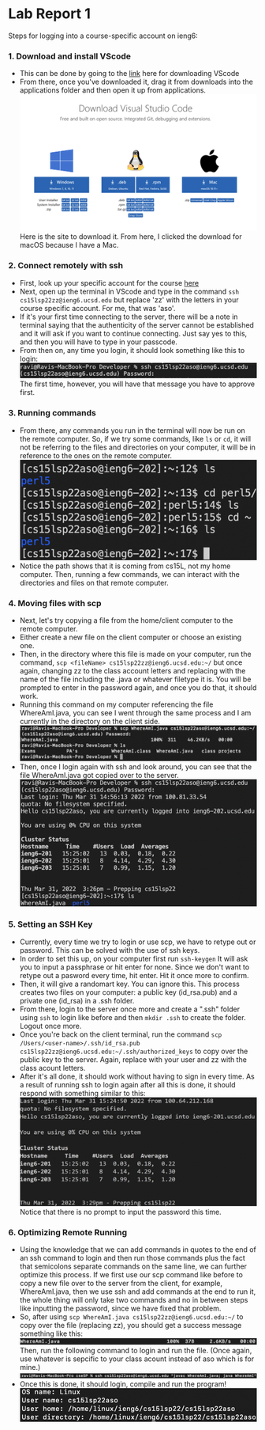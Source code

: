 # Lab Report 1


Steps for logging into a course-specific account on ieng6:
### 1. Download and install VScode
*  This can be done by going to the [link](https://code.visualstudio.com/download) here for downloading VScode
* From there, once you've downloaded it, drag it from downloads into the applications folder and then open it up from applications.
![Image](VScode.png) Here is the site to download it. From here, I clicked the download for macOS because I have a Mac.

### 2. Connect remotely with ssh
* First, look up your specific account for the course [here](https://sdacs.ucsd.edu/~icc/index.php)
* Next, open up the terminal in VScode and type in the command `ssh cs15lsp22zz@ieng6.ucsd.edu` but replace 'zz' with the letters in your course specific account. For me, that was 'aso'.
* If it's your first time connecting to the server, there will be a note in terminal saying that the authenticity of the server cannot be established and it will ask if you want to continue connecting. Just say yes to this, and then you will have to type in your passcode.
* From then on, any time you login, it should look something like this to login: ![Image](ssh1.png) The first time, however, you will have that message you have to approve first.

### 3. Running commands
* From there, any commands you run in the terminal will now be run on the remote computer. So, if we try some commands, like `ls` or `cd`, it will not be referring to the files and directories on your computer, it will be in reference to the ones on the remote computer.  
![Image](commands.png)
* Notice the path shows that it is coming from cs15L, not my home computer. Then, running a few commands, we can interact with the directories and files on that remote computer.

### 4. Moving files with scp
* Next, let's try copying a file from the home/client computer to the remote computer. 
* Either create a new file on the client computer or choose an existing one.
* Then, in the directory where this file is made on your computer, run the command, `scp <fileName> cs15lsp22zz@ieng6.ucsd.edu:~/` but once again, changing zz to the class account letters and replacing <fileName> with the name of the file including the .java or whatever filetype it is. You will be prompted to enter in the password again, and once you do that, it should work.
* Running this command on my computer referencing the file WhereAmI.java, you can see I went through the same process and I am currently in the directory on the client side. ![Image](scp1.png)
* Then, once I login again with ssh and look around, you can see that the file WhereAmI.java got copied over to the server. ![Image](scp2.png)

### 5. Setting an SSH Key
* Currently, every time we try to login or use scp, we have to retype out or password. This can be solved with the use of ssh keys.
* In order to set this up, on your computer first run `ssh-keygen` It will ask you to input a passphrase or hit enter for none. Since we don't want to retype out a pasword every time, hit enter. Hit it once more to confirm. 
* Then, it will give a randomart key. You can ignore this. This process creates two files on your computer: a public key (id_rsa.pub) and a private one (id_rsa) in a .ssh folder.
* From there, login to the server once more and create a ".ssh" folder using `ssh` to login like before and then `mkdir .ssh` to create the folder. Logout once more. 
* Once you're back on the client terminal, run the command `scp /Users/<user-name>/.ssh/id_rsa.pub cs15lsp22zz@ieng6.ucsd.edu:~/.ssh/authorized_keys` to copy over the public key to the server. Again, replace <user-name> with your user and zz with the class acount letters.
* After it's all done, it should work without having to sign in every time. As a result of running ssh to login again after all this is done, it should respond with something similar to this: 
![Image](SSH-keygen.png)
Notice that there is no prompt to input the password this time.

### 6. Optimizing Remote Running
* Using the knowledge that we can add commands in quotes to the end of an ssh command to login and then run those commands plus the fact that semicolons separate commands on the same line, we can further optimize this process. If we first use our scp command like before to copy a new file over to the server from the client, for example, WhereAmI.java, then we use ssh and add commands at the end to run it, the whole thing will only take two commands and no in between steps like inputting the password, since we have fixed that problem. 
* So, after using `scp WhereAmI.java cs15lsp22zz@ieng6.ucsd.edu:~/` to copy over the file (replacing zz), you should get a success message something like this:
![Image](optimizep1.png)
Then, run the following command to login and run the file. (Once again, use whatever is sepcific to your class acount instead of aso which is for mine.)
![Image](optimizep2.png)
* Once this is done, it should login, compile and run the program!
![Image](optimizep3.png)